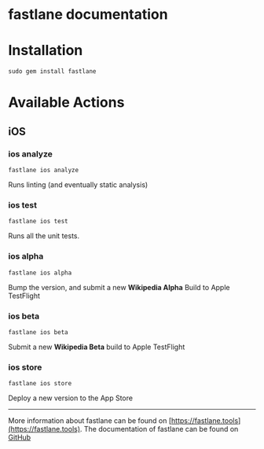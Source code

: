 fastlane documentation
================
# Installation
```
sudo gem install fastlane
```
# Available Actions
## iOS
### ios analyze
```
fastlane ios analyze
```
Runs linting (and eventually static analysis)
### ios test
```
fastlane ios test
```
Runs all the unit tests.
### ios alpha
```
fastlane ios alpha
```
Bump the version, and submit a new **Wikipedia Alpha** Build to Apple TestFlight
### ios beta
```
fastlane ios beta
```
Submit a new **Wikipedia Beta** build to Apple TestFlight
### ios store
```
fastlane ios store
```
Deploy a new version to the App Store

----

More information about fastlane can be found on [https://fastlane.tools](https://fastlane.tools).
The documentation of fastlane can be found on [GitHub](https://github.com/KrauseFx/fastlane)